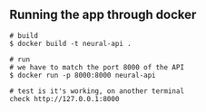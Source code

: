 ## Running the app through docker

```docker
# build
$ docker build -t neural-api .

# run
# we have to match the port 8000 of the API
$ docker run -p 8000:8000 neural-api

# test is it's working, on another terminal
check http://127.0.0.1:8000 
```